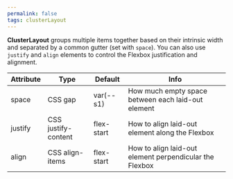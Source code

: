 ```yaml
---
permalink: false
tags: clusterLayout
---
```


**ClusterLayout** groups multiple items together based on their intrinsic width and separated by a common gutter (set with `space`).
You can also use `justify` and `align` elements to control the Flexbox justification and alignment.

| Attribute | Type                | Default    | Info                                                    |
| --------- | ------------------- | ---------- | ------------------------------------------------------- |
| space     | CSS gap             | var(--s1)  | How much empty space between each laid-out element      |
| justify   | CSS justify-content | flex-start | How to align laid-out element along the Flexbox         |
| align     | CSS align-items     | flex-start | How to align laid-out element perpendicular the Flexbox |
